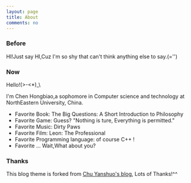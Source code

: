 ```yaml
---
layout: page
title: About
comments: no
---
```


### Before

HI!Just say HI,Cuz I'm so shy that can't think anything else to say.(='')

### Now

Hello!(>-<*)_\

I'm Chen Hongbiao,a sophomore in Computer science and technology at NorthEastern University, China.
- Favorite Book: The Big Questions: A Short Introduction to Philosophy 
- Favorite Game: Guess? "Nothing is ture, Everything is permitted." 
- Favorite Music: Dirty Paws 
- Favorite Film: Leon: The Professional 
- Favorite Programming language: of course C++ !
- Favorite ... Wait,What about you?

### Thanks

This blog theme is forked from [Chu Yanshuo's blog](http://yanshuo.name), Lots of Thanks!^^
